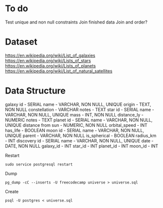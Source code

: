 # To do
Test unique and non null constraints
Join finished data
  Join and order?

# Dataset
https://en.wikipedia.org/wiki/List_of_galaxies
https://en.wikipedia.org/wiki/Lists_of_stars
https://en.wikipedia.org/wiki/Lists_of_planets
https://en.wikipedia.org/wiki/List_of_natural_satellites

# Data Structure 
galaxy
  id - SERIAL
  name - VARCHAR, NON NULL, UNIQUE
  origin - TEXT, NON NULL
  constellation - VARCHAR
  notes - TEXT
star
  id - SERIAL
  name - VARCHAR, NON NULL, UNIQUE
  mass - INT, NON NULL
  distance_ly - NUMERIC
  notes - TEXT
planet
  id - SERIAL
  name - VARCHAR, NON NULL, UNIQUE
  distance from sun - NUMERIC, NON NULL
  orbital_speed - INT
  has_life - BOOLEAN
moon
  id - SERIAL
  name - VARCHAR, NON NULL, UNIQUE
  parent - VARCHAR, NON NULL
  is_spherical - BOOLEAN
  radius_km - INT
discovery
  id - SERIAL
  name - VARCHAR, NON NULL, UNIQUE
  date - DATE, NON NULL
  galaxy_id - INT
  star_id - INT
  planet_id - INT
  moon_id - INT

Restart
```
sudo service postgresql restart
```

Dump 
```
pg_dump -cC --inserts -U freecodecamp universe > universe.sql
```

Create
```
psql -U postgres < universe.sql
```
